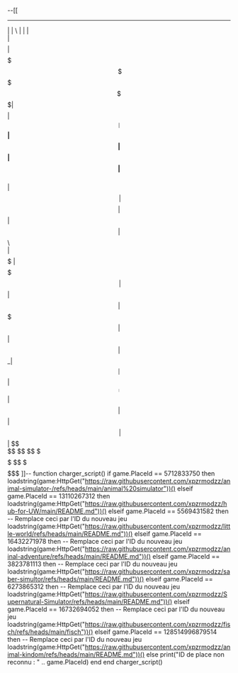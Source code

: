 --[[
 ________  _______   ______  ________  ________ 
|        \|       \ |      \|        \|        \
| $$$$$$$$| $$$$$$$\ \$$$$$$ \$$$$$$$$| $$$$$$$$
| $$__    | $$__| $$  | $$     | $$   | $$__    
| $$  \   | $$    $$  | $$     | $$   | $$  \   
| $$$$$   | $$$$$$$\  | $$     | $$   | $$$$$   
| $$      | $$  | $$ _| $$_    | $$   | $$_____ 
| $$      | $$  | $$|   $$ \   | $$   | $$     \
 \$$       \$$   \$$ \$$$$$$    \$$    \$$$$$$$$
]]--
function charger_script()
    if game.PlaceId == 5712833750 then
        loadstring(game:HttpGet("https://raw.githubusercontent.com/xpzrmodzz/animal-simulator-/refs/heads/main/animal%20simulator"))()
    elseif game.PlaceId == 13110267312 then
        loadstring(game:HttpGet("https://raw.githubusercontent.com/xpzrmodzz/hub-for-UW/main/README.md"))()
    elseif game.PlaceId == 5569431582 then  -- Remplace ceci par l'ID du nouveau jeu
        loadstring(game:HttpGet("https://raw.githubusercontent.com/xpzrmodzz/little-world/refs/heads/main/README.md"))()
    elseif game.PlaceId == 16432271978 then  -- Remplace ceci par l'ID du nouveau jeu
        loadstring(game:HttpGet("https://raw.githubusercontent.com/xpzrmodzz/aninal-adventure/refs/heads/main/README.md"))()
    elseif game.PlaceId == 3823781113 then  -- Remplace ceci par l'ID du nouveau jeu
        loadstring(game:HttpGet("https://raw.githubusercontent.com/xpzrmodzz/saber-simultor/refs/heads/main/README.md"))()
    elseif game.PlaceId == 6273865312 then  -- Remplace ceci par l'ID du nouveau jeu
        loadstring(game:HttpGet("https://raw.githubusercontent.com/xpzrmodzz/Supernatural-Simulator/refs/heads/main/README.md"))()
    elseif game.PlaceId == 16732694052 then  -- Remplace ceci par l'ID du nouveau jeu
        loadstring(game:HttpGet("https://raw.githubusercontent.com/xpzrmodzz/fisch/refs/heads/main/fisch"))()
    elseif game.PlaceId == 128514996879514 then  -- Remplace ceci par l'ID du nouveau jeu
        loadstring(game:HttpGet("https://raw.githubusercontent.com/xpzrmodzz/animal-kindom/refs/heads/main/README.md"))()
    else
        print("ID de place non reconnu : " .. game.PlaceId)
    end
end
charger_script()
